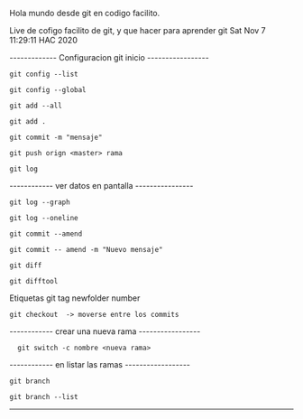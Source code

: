 Hola mundo desde git en codigo facilito.

Live de cofigo facilito de git, y que hacer para aprender git
Sat Nov  7 11:29:11 HAC 2020


------------- Configuracion git inicio -----------------

	git config --list

	git config --global

	git add --all
	
	git add .

	git commit -m "mensaje"

	git push orign <master> rama 

	git log


------------ ver datos en pantalla ----------------

	git log --graph 
	
	git log --oneline
	
	git commit --amend 
	
	git commit -- amend -m "Nuevo mensaje"

	git diff

	git difftool 

Etiquetas git tag newfolder number

	git checkout  -> moverse entre los commits

	
------------ crear una nueva rama -----------------

	  git switch -c nombre <nueva rama>

------------ en listar las ramas ------------------

	git branch	

	git branch --list


------------ 

